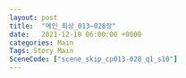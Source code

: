 ```yaml
---
layout: post
title:  "메인_회상_013~028장"
date:   2021-12-10 06:00:00 +0000
categories: Main
Tags: Story Main
SceneCode: ["scene_skip_cp013-028_q1_s10"]
---
```

